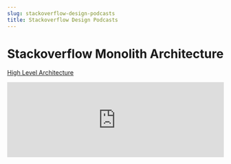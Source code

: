 ```yaml
---
slug: stackoverflow-design-podcasts
title: Stackoverflow Design Podcasts
---
```


# Stackoverflow Monolith Architecture

[High Level Architecture](https://www.linkedin.com/pulse/case-study-how-stackoverflows-monolith-beats-navjot-bansal)

<iframe allow="autoplay *; encrypted-media *; fullscreen *; clipboard-write" frameborder="0" height="175" width="100%" sandbox="allow-forms allow-popups allow-same-origin allow-scripts allow-storage-access-by-user-activation allow-top-navigation-by-user-activation" src="https://embed.podcasts.apple.com/il/podcast/engineering-stack-overflow-with-roberta-arcoverde/id117488860?i=1000568359491"></iframe>

